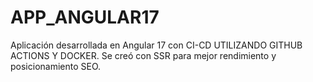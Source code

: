 # APP_ANGULAR17
Aplicación desarrollada en Angular 17 con CI-CD UTILIZANDO GITHUB ACTIONS Y DOCKER. Se creó con SSR para mejor rendimiento y posicionamiento SEO.
